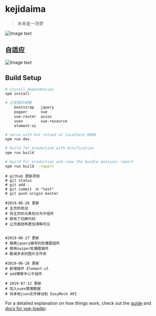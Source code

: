 # kejidaima

> 未来是一场梦

![Image text](https://github.com/dengxiuxin/VueProjects/blob/master/static/img/kejidiama.png)
## 自适应
![Image text](https://github.com/dengxiuxin/VueProjects/blob/master/static/img/kejidaimape.png)
## Build Setup

``` bash
# install dependencies
npm install

# 已安装的依赖
	bootstrap	jquery
	popper		vue
	vue-router	axios
	vuex		vue-resource
	element-ui

# serve with hot reload at localhost:8080
npm run dev

# build for production with minification
npm run build

# build for production and view the bundle analyzer report
npm run build --report
```

```
# github 更新项目
# git status
# git add . 
# git commit -m "text"
# git push origin master 
```

```
#2019-06-26 更新
# 主页的改动
# 将主页的元素划分为子组件
# 修改了切换代码
# 让页面结构更加清晰可见


```

```
#2019-06-27 更新
# 替换jquery编写的轮播图组件
# 使用swiper轮播图插件
# 删减多余的图片文件夹
```

```
#2019-06-28 更新
# 新增插件 Element-ul
# add博客中心子组件
```

```
# 2019-07-12 更新
# 加入vuex管理数据
# 将本地json文件移动到 EasyMock API
```
For a detailed explanation on how things work, check out the [guide](http://vuejs-templates.github.io/webpack/) and [docs for vue-loader](http://vuejs.github.io/vue-loader).
